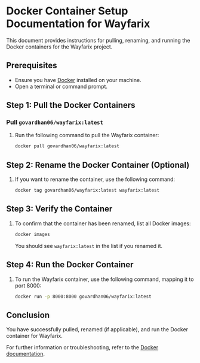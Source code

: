 # Docker Container Setup Documentation for Wayfarix

This document provides instructions for pulling, renaming, and running the Docker containers for the Wayfarix project.

## Prerequisites

- Ensure you have [Docker](https://www.docker.com/products/docker-desktop) installed on your machine.
- Open a terminal or command prompt.

## Step 1: Pull the Docker Containers

### Pull `govardhan06/wayfarix:latest`

1. Run the following command to pull the Wayfarix container:

   ```bash
   docker pull govardhan06/wayfarix:latest
   ```

## Step 2: Rename the Docker Container (Optional)

1. If you want to rename the container, use the following command:

   ```bash
   docker tag govardhan06/wayfarix:latest wayfarix:latest
   ```

## Step 3: Verify the Container

1. To confirm that the container has been renamed, list all Docker images:

   ```bash
   docker images
   ```

   You should see `wayfarix:latest` in the list if you renamed it.

## Step 4: Run the Docker Container

1. To run the Wayfarix container, use the following command, mapping it to port 8000:

   ```bash
   docker run -p 8000:8000 govardhan06/wayfarix:latest
   ```

## Conclusion

You have successfully pulled, renamed (if applicable), and run the Docker container for Wayfarix.

For further information or troubleshooting, refer to the [Docker documentation](https://docs.docker.com/).

